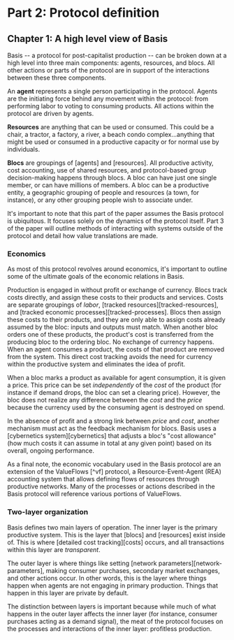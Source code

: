 # Part 2: Protocol definition

## Chapter 1: A high level view of Basis

Basis -- a protocol for post-capitalist production -- can be broken down at a high level into three main components: agents, resources, and blocs. All other actions or parts of the protocol are in support of the interactions between these three components.

An **agent** represents a single person participating in the protocol. Agents are the initiating force behind any movement within the protocol: from performing labor to voting to consuming products. All actions within the protocol are driven by agents.

**Resources** are anything that can be used or consumed. This could be a chair, a tractor, a factory, a river, a beach condo complex...anything that might be used or consumed in a productive capacity or for normal use by individuals.

**Blocs** are groupings of [agents] and [resources]. All productive activity, cost accounting, use of shared resources, and protocol-based group decision-making happens through blocs. A bloc can have just one single member, or can have millions of members. A bloc can be a productive entity, a geographic grouping of people and resources (a town, for instance), or any other grouping people wish to associate under.

It's important to note that this part of the paper assumes the Basis protocol is ubiquitous. It focuses solely on the dynamics of the protocol itself. Part 3 of the paper will outline methods of interacting with systems outside of the protocol and detail how value translations are made.

### Economics

As most of this protocol revolves around economics, it's important to outline some of the ultimate goals of the economic relations in Basis.

Production is engaged in without profit or exchange of currency. Blocs track costs directly, and assign these costs to their products and services. Costs are separate groupings of *labor*, [tracked resources][tracked-resources], and [tracked economic processes][tracked-processes]. Blocs then assign these costs to their products, and they are only able to assign costs already assumed by the bloc: inputs and outputs must match. When another bloc orders one of these products, the product's cost is transferred from the producing bloc to the ordering bloc. No exchange of currency happens. When an agent consumes a product, the costs of that product are removed from the system. This direct cost tracking avoids the need for currency within the productive system and eliminates the idea of profit.

When a bloc marks a product as available for agent consumption, it is given a price. This price can be set *independently* of the *cost* of the product (for instance if demand drops, the bloc can set a clearing price). However, the bloc does not realize any difference between the *cost* and the *price* because the currency used by the consuming agent is destroyed on spend.

In the absence of profit and a strong link between *price* and *cost*, another mechanism must act as the feedback mechanism for blocs. Basis uses a [cybernetics system][cybernetics] that adjusts a bloc's "cost allowance" (how much costs it can assume in total at any given point) based on its overall, ongoing performance.

As a final note, the economic vocabulary used in the Basis protocol are an extension of the ValueFlows [^vf] protocol, a Resource-Event-Agent (REA) accounting system that allows defining flows of resources through productive networks. Many of the processes or actions described in the Basis protocol will reference various portions of ValueFlows.

### Two-layer organization

Basis defines two main layers of operation. The inner layer is the primary productive system. This is the layer that [blocs] and [resources] exist inside of. This is where [detailed cost tracking][costs]
occurs, and all transactions within this layer are *transparent*.

The outer layer is where things like setting [network parameters][network-parameters], making consumer purchases, secondary market exchanges, and other actions occur. In other words, this is the layer where things happen when agents are not engaging in primary production. Things that happen in this layer are private by default.

The distinction between layers is important because while much of what happens in the outer layer affects the inner layer (for instance, consumer purchases acting as a demand signal), the meat of the protocol focuses on the processes and interactions of the inner layer: profitless production.

